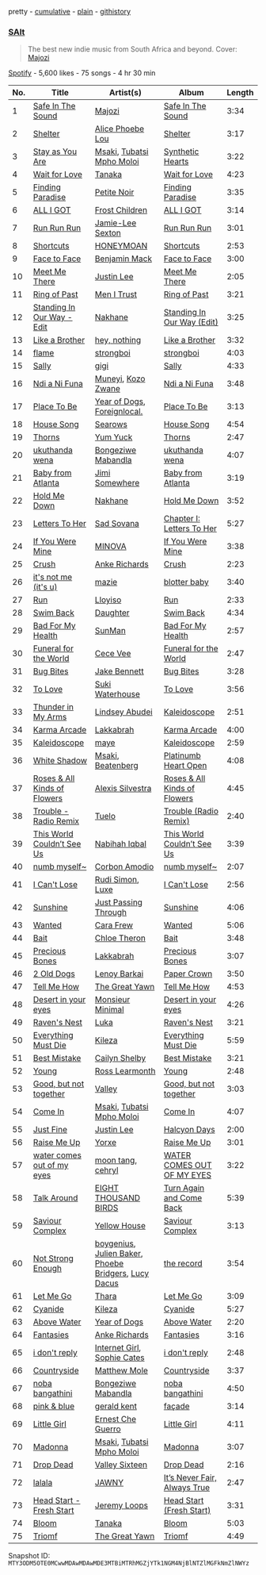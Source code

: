 pretty - [cumulative](/playlists/cumulative/37i9dQZF1DX6dYPM8db5Sz.md) - [plain](/playlists/plain/37i9dQZF1DX6dYPM8db5Sz) - [githistory](https://github.githistory.xyz/mackorone/spotify-playlist-archive/blob/main/playlists/plain/37i9dQZF1DX6dYPM8db5Sz)

### [SAlt](https://open.spotify.com/playlist/37i9dQZF1DX6dYPM8db5Sz)

> The best new indie music from South Africa and beyond\. Cover: <a href="https://open.spotify.com/artist/1JvTUHnkJ8yiTQfOKDdArt?si=BSTQeJSaTQWex9OZy0yrCg">Majozi

[Spotify](https://open.spotify.com/user/spotify) - 5,600 likes - 75 songs - 4 hr 30 min

| No. | Title | Artist(s) | Album | Length |
|---|---|---|---|---|
| 1 | [Safe In The Sound](https://open.spotify.com/track/5o7Kgx1yYAV5mVTAlKToCS) | [Majozi](https://open.spotify.com/artist/1JvTUHnkJ8yiTQfOKDdArt) | [Safe In The Sound](https://open.spotify.com/album/3JqGxFavm15jJRLmePzGve) | 3:34 |
| 2 | [Shelter](https://open.spotify.com/track/0hyTH8NRRQeaFjbfoktfnc) | [Alice Phoebe Lou](https://open.spotify.com/artist/03uMw43UVu9MsQCcHVSGjX) | [Shelter](https://open.spotify.com/album/2fnADmeEO13U3Lb4PNsFo3) | 3:17 |
| 3 | [Stay as You Are](https://open.spotify.com/track/0dJG5SnjjS9maTUZaxHUJV) | [Msaki](https://open.spotify.com/artist/5Oj5jQ98vsoHeIGqCS9Dfq), [Tubatsi Mpho Moloi](https://open.spotify.com/artist/1eraeBfwU1RwFj6LszJT65) | [Synthetic Hearts](https://open.spotify.com/album/6FXpqniKCmEFhn4eYSgvWy) | 3:22 |
| 4 | [Wait for Love](https://open.spotify.com/track/68Gn5LndqWnCh7BxrNw3TZ) | [Tanaka](https://open.spotify.com/artist/2nD1C4UjyKoQ1D9ILt1Mph) | [Wait for Love](https://open.spotify.com/album/51qxnbnZDPokiJsulGmIIb) | 4:23 |
| 5 | [Finding Paradise](https://open.spotify.com/track/0fmegVXiAaQ2pGgKsZUEZB) | [Petite Noir](https://open.spotify.com/artist/4dGwtd1FYag1VY1vaR1U8y) | [Finding Paradise](https://open.spotify.com/album/3vjQseBx4vWN7iHLRHHOtg) | 3:35 |
| 6 | [ALL I GOT](https://open.spotify.com/track/5tbpU6W9x2hABB8P3cHzuh) | [Frost Children](https://open.spotify.com/artist/6R1kfr0GIWnwxY4zW11Vag) | [ALL I GOT](https://open.spotify.com/album/2kPLJYUX6MoKvRLXhNTue2) | 3:14 |
| 7 | [Run Run Run](https://open.spotify.com/track/73Qj3FlA796dDuekSjPu1V) | [Jamie\-Lee Sexton](https://open.spotify.com/artist/07eoBavD6fEwbWUaHTcO3h) | [Run Run Run](https://open.spotify.com/album/3e8bVEmirbDxQyjFwnRL7t) | 3:01 |
| 8 | [Shortcuts](https://open.spotify.com/track/2JMysPffCAEIQd56mmYvBg) | [HONEYMOAN](https://open.spotify.com/artist/5J9s2Y6roGagMAipTa5XqV) | [Shortcuts](https://open.spotify.com/album/0MuIUbsI2sYNnC7QSIyZsZ) | 2:53 |
| 9 | [Face to Face](https://open.spotify.com/track/4j30TGyE29sSpR1KVAqbCt) | [Benjamin Mack](https://open.spotify.com/artist/0ebredVS7C0onAXIECv6MY) | [Face to Face](https://open.spotify.com/album/4ObIsa7jUljBKrKJj4unwQ) | 3:00 |
| 10 | [Meet Me There](https://open.spotify.com/track/6AyEEfEKvqUp54XyFsL70I) | [Justin Lee](https://open.spotify.com/artist/5lSVCLx0jJ09fPhHS2fRTQ) | [Meet Me There](https://open.spotify.com/album/50dJxbTYQX7VCUBMEsrlrE) | 2:05 |
| 11 | [Ring of Past](https://open.spotify.com/track/11sfRkHdvsop5DdHVmGpt1) | [Men I Trust](https://open.spotify.com/artist/3zmfs9cQwzJl575W1ZYXeT) | [Ring of Past](https://open.spotify.com/album/4zTH06G28TKcid3B8Vhy8L) | 3:21 |
| 12 | [Standing In Our Way \- Edit](https://open.spotify.com/track/5LLnCilV4qlbYRFuNGYljJ) | [Nakhane](https://open.spotify.com/artist/2nrShcJFP8D5bQT8RgdBhH) | [Standing In Our Way \(Edit\)](https://open.spotify.com/album/4B7BKQ4tJ04f8avFQqek4A) | 3:25 |
| 13 | [Like a Brother](https://open.spotify.com/track/0WtfEK4wbbrlFnzvsg4XpU) | [hey, nothing](https://open.spotify.com/artist/6YWqJQS9TETSb8LgZONUzI) | [Like a Brother](https://open.spotify.com/album/2CUiaafQS9YOvcEZmyuKBM) | 3:32 |
| 14 | [flame](https://open.spotify.com/track/02jhBMmYb4HHlrDP4kPp6f) | [strongboi](https://open.spotify.com/artist/2ygluM9w0lmulZrMJ1pI0i) | [strongboi](https://open.spotify.com/album/1SMqO3mYNla8IxJIEFkQ7A) | 4:03 |
| 15 | [Sally](https://open.spotify.com/track/0qFZubf0FS0xxropyslwYJ) | [gigi](https://open.spotify.com/artist/3FVGHhoCQxw0fmNhRMhmOT) | [Sally](https://open.spotify.com/album/4fRbVJ1B6nbRrPdKLg3aYo) | 4:33 |
| 16 | [Ndi a Ni Funa](https://open.spotify.com/track/2N1TKyUtiutH2AqBpF98t1) | [Muneyi](https://open.spotify.com/artist/6JzpDqY5CZkjLU40GmmTkM), [Kozo Zwane](https://open.spotify.com/artist/0Sa8nh1qc2jZhlqddED69k) | [Ndi a Ni Funa](https://open.spotify.com/album/1u5Wl8S3EuGd0woWFeJ68I) | 3:48 |
| 17 | [Place To Be](https://open.spotify.com/track/3fjEy2DBm2qiQbqr59yrIT) | [Year of Dogs](https://open.spotify.com/artist/3Saa5KJsXbh58Lw1ePyufj), [Foreignlocal.](https://open.spotify.com/artist/4aS4qAMRZ3IzRnV8AA4lEs) | [Place To Be](https://open.spotify.com/album/4mmtTJOL2e8ajFXzpH2VKr) | 3:13 |
| 18 | [House Song](https://open.spotify.com/track/1kr0XkYcWe2HTuCFN3BuGA) | [Searows](https://open.spotify.com/artist/0nugNBwdWaptgIAsEtx1It) | [House Song](https://open.spotify.com/album/7oOTLwRSrfnGY1yFjBZYL2) | 4:54 |
| 19 | [Thorns](https://open.spotify.com/track/1PP9T1txg5vSHHemsLNd38) | [Yum Yuck](https://open.spotify.com/artist/5lAZTyHLWuqddQudiftzIE) | [Thorns](https://open.spotify.com/album/2ICkFGFVJph7qkwqaGeNPR) | 2:47 |
| 20 | [ukuthanda wena](https://open.spotify.com/track/6z4w4hAbwUm5nGz03AuiVd) | [Bongeziwe Mabandla](https://open.spotify.com/artist/5upKpIk1pv0hh0u2gwblwy) | [ukuthanda wena](https://open.spotify.com/album/34EfitSWSsf04PbFF4qE39) | 4:07 |
| 21 | [Baby from Atlanta](https://open.spotify.com/track/0Dmei5q5aCd8zLIuMUVoiq) | [Jimi Somewhere](https://open.spotify.com/artist/5rXanKVc707nhQmW1Is2pB) | [Baby from Atlanta](https://open.spotify.com/album/0jf4RUx2WK91eYFyllJPlc) | 3:19 |
| 22 | [Hold Me Down](https://open.spotify.com/track/3dqjCz5iXTjKumvHOpQFLw) | [Nakhane](https://open.spotify.com/artist/2nrShcJFP8D5bQT8RgdBhH) | [Hold Me Down](https://open.spotify.com/album/5eENAlmncUhYojSv3POYj9) | 3:52 |
| 23 | [Letters To Her](https://open.spotify.com/track/5J97ILfiHISwAHM2kJB5J7) | [Sad Sovana](https://open.spotify.com/artist/3s08FEGTYAZeCZKcUIkm2Y) | [Chapter I: Letters To Her](https://open.spotify.com/album/2JmXRlyMfYpYXMq6fkGsZY) | 5:27 |
| 24 | [If You Were Mine](https://open.spotify.com/track/2bhbwipmX2S5PsE1VHPk0V) | [MINOVA](https://open.spotify.com/artist/6mskRz8EwbqCXm39vtGStC) | [If You Were Mine](https://open.spotify.com/album/0O8mBcnG7nKSN6LEgfLrYw) | 3:38 |
| 25 | [Crush](https://open.spotify.com/track/4y4Bz6mOA0FMuOWJaXMpkX) | [Anke Richards](https://open.spotify.com/artist/02NDeY8bYIzxfZ4EGbemeF) | [Crush](https://open.spotify.com/album/72k6MNNkcVaiJSE68LDgZz) | 2:23 |
| 26 | [it's not me \(it's u\)](https://open.spotify.com/track/4R9pq6DudcNooi09OLvzNt) | [mazie](https://open.spotify.com/artist/4adSXA1GDOxNG7Zw89YHyz) | [blotter baby](https://open.spotify.com/album/3YCZdqadysSZff6XOXOM2d) | 3:40 |
| 27 | [Run](https://open.spotify.com/track/1SAxAnhOG0xTh0Gm2Qlsoj) | [Lloyiso](https://open.spotify.com/artist/3CrKgAMSBXsnTugbUqpu6g) | [Run](https://open.spotify.com/album/5p5FoOxBxlXv6VjDWJy6Hq) | 2:33 |
| 28 | [Swim Back](https://open.spotify.com/track/5jOKm7AO3CYs79nRi03BIj) | [Daughter](https://open.spotify.com/artist/46CitWgnWrvF9t70C2p1Me) | [Swim Back](https://open.spotify.com/album/4oAb0GaGkYtX3N9h89FpKt) | 4:34 |
| 29 | [Bad For My Health](https://open.spotify.com/track/5b7Fs1ejAcHoD02OyDIqYB) | [SunMan](https://open.spotify.com/artist/764M3FNYq1z8yMJfIDi3x1) | [Bad For My Health](https://open.spotify.com/album/45mHDL2ssD8mlsWGLe0mCw) | 2:57 |
| 30 | [Funeral for the World](https://open.spotify.com/track/01HxG3OBY1KPK0sgYSHkym) | [Cece Vee](https://open.spotify.com/artist/0f26bNon1mjIqBn1MxgxZp) | [Funeral for the World](https://open.spotify.com/album/6WyntCOurB6GZLIRdEQPye) | 2:47 |
| 31 | [Bug Bites](https://open.spotify.com/track/4BuFwzFaE1gnEYrgIdollf) | [Jake Bennett](https://open.spotify.com/artist/3chSPsmCBrOXJXD4o86p5Y) | [Bug Bites](https://open.spotify.com/album/5Tb1ttXhuFN881mLcVffHA) | 3:28 |
| 32 | [To Love](https://open.spotify.com/track/0a64exvT5aKVaRSmAVMaCT) | [Suki Waterhouse](https://open.spotify.com/artist/5GGJosGMs08YEmKTZJe1fL) | [To Love](https://open.spotify.com/album/3ZyQIG8k6Tx28reDJFBbOK) | 3:56 |
| 33 | [Thunder in My Arms](https://open.spotify.com/track/3dMnczBALL9yTRKhyaeO5t) | [Lindsey Abudei](https://open.spotify.com/artist/4Q6rN4TEmcx96jFxAoQoLg) | [Kaleidoscope](https://open.spotify.com/album/5pkp8cb9oudRk0Fmdjjdve) | 2:51 |
| 34 | [Karma Arcade](https://open.spotify.com/track/0J9bAWjeOafeNtKO6DqeXx) | [Lakkabrah](https://open.spotify.com/artist/6TLtJV2odjb1t3Ln6V8gQR) | [Karma Arcade](https://open.spotify.com/album/6LpMhbgNRNHVlon4bkHakM) | 4:00 |
| 35 | [Kaleidoscope](https://open.spotify.com/track/0kJqmEL3UbprAkBSFBdZY4) | [maye](https://open.spotify.com/artist/5ti5FPHgtaSf15KcUisZMt) | [Kaleidoscope](https://open.spotify.com/album/79xNVQyhJnZpOZj6hrABvd) | 2:59 |
| 36 | [White Shadow](https://open.spotify.com/track/3Xlu89nWr1l6cakQu2BEov) | [Msaki](https://open.spotify.com/artist/5Oj5jQ98vsoHeIGqCS9Dfq), [Beatenberg](https://open.spotify.com/artist/3S9sb8w9r1iojdrAL1soiU) | [Platinumb Heart Open](https://open.spotify.com/album/22FziGbftNET7IBUj4IFdP) | 4:08 |
| 37 | [Roses & All Kinds of Flowers](https://open.spotify.com/track/6xNgvBfK5Wf2Ft9LKdpY98) | [Alexis Silvestra](https://open.spotify.com/artist/6H199k00mZXpsUzJI6yKdu) | [Roses & All Kinds of Flowers](https://open.spotify.com/album/1TrezD47stbgZPtKwjKEyB) | 4:45 |
| 38 | [Trouble \- Radio Remix](https://open.spotify.com/track/3b1CgbC7s0TQ07ew2c2aaX) | [Tuelo](https://open.spotify.com/artist/1lig68oZ73xVDte2BME8Mi) | [Trouble \(Radio Remix\)](https://open.spotify.com/album/1ZbJRgqfXY6Ydu28mX7DIn) | 2:40 |
| 39 | [This World Couldn’t See Us](https://open.spotify.com/track/13cQU9GKHqSDInv3s7h9fm) | [Nabihah Iqbal](https://open.spotify.com/artist/7pPOvwCq4bb2iObs8twDir) | [This World Couldn’t See Us](https://open.spotify.com/album/0z0wehtsAygzzJsdtgzNoz) | 3:39 |
| 40 | [numb myself\~](https://open.spotify.com/track/2fOpK9RvF6VIv4eSzpjyzB) | [Corbon Amodio](https://open.spotify.com/artist/7tYRwBffjJ0FiLIkPTCGMQ) | [numb myself\~](https://open.spotify.com/album/3VAgzyX2TMgS7TaofPtVKE) | 2:07 |
| 41 | [I Can't Lose](https://open.spotify.com/track/6obyLBA13ecV6tlRliC0o6) | [Rudi Simon](https://open.spotify.com/artist/4ptgf05nkSgu9FyeOMlIfj), [Luxe](https://open.spotify.com/artist/16HxZ677V28c5vy4wgmZZb) | [I Can't Lose](https://open.spotify.com/album/5iVmkBy7MzUzZTq41PHJuJ) | 2:56 |
| 42 | [Sunshine](https://open.spotify.com/track/0HveubIF20ELSqEziIfyQJ) | [Just Passing Through](https://open.spotify.com/artist/5RQczrs9bNSuwSgwACYNm6) | [Sunshine](https://open.spotify.com/album/5QmmvlYut65eE6GkzeqXhg) | 4:06 |
| 43 | [Wanted](https://open.spotify.com/track/0gvzG2BRNZDJmlcBgLlpNb) | [Cara Frew](https://open.spotify.com/artist/72YhLvw3aIVCUSjL6G8qSf) | [Wanted](https://open.spotify.com/album/2IBAbknMI5iC2Z5qD6PtSr) | 5:06 |
| 44 | [Bait](https://open.spotify.com/track/54Fs529fifiDt3qDBWaIjl) | [Chloe Theron](https://open.spotify.com/artist/4gt7EExnJtmS8Ed59AbAHa) | [Bait](https://open.spotify.com/album/2YsmbxnxeMuOAjhF0UKk0E) | 3:48 |
| 45 | [Precious Bones](https://open.spotify.com/track/5rpsHM3MTRdnbg0aUS1ug1) | [Lakkabrah](https://open.spotify.com/artist/6TLtJV2odjb1t3Ln6V8gQR) | [Precious Bones](https://open.spotify.com/album/7K3ct7ITp62x1d05IjRUQi) | 3:07 |
| 46 | [2 Old Dogs](https://open.spotify.com/track/6ACEwvi5FKRLxfS1t9T9uh) | [Lenoy Barkai](https://open.spotify.com/artist/5QFw3kKvmR91Rki5sRRmPP) | [Paper Crown](https://open.spotify.com/album/2wF8bjc8BojLDiuWm3DNKN) | 3:50 |
| 47 | [Tell Me How](https://open.spotify.com/track/0kgAPpUF1oZlzHuMtc5SS9) | [The Great Yawn](https://open.spotify.com/artist/0XDmWLziGhwLRSkkSBUNZ6) | [Tell Me How](https://open.spotify.com/album/57AGDnhGRf9z6tMpK1N5Br) | 4:53 |
| 48 | [Desert in your eyes](https://open.spotify.com/track/6RYcaBTvCwmQLiruPbOHbL) | [Monsieur Minimal](https://open.spotify.com/artist/530wyaQMvivGiC0P00MUml) | [Desert in your eyes](https://open.spotify.com/album/1Vmb5FuW6WzrdWQrKpMQiw) | 4:26 |
| 49 | [Raven's Nest](https://open.spotify.com/track/6lYBx2xoLtFDDBsDjmbf64) | [Luka](https://open.spotify.com/artist/3pBGsDYnC5jRuBro2o8wvv) | [Raven's Nest](https://open.spotify.com/album/2w17nBHfQsOySWxJYBjsed) | 3:21 |
| 50 | [Everything Must Die](https://open.spotify.com/track/3bhxNf9wOTld9oHQ59DSEN) | [Kileza](https://open.spotify.com/artist/12ypK1yfRvOPCvB8qpCIAg) | [Everything Must Die](https://open.spotify.com/album/0jGs6UE55UuP5Rm6GQLM4l) | 5:59 |
| 51 | [Best Mistake](https://open.spotify.com/track/3jboUfnR6kBPs2tak6KaKb) | [Cailyn Shelby](https://open.spotify.com/artist/5PoEZZBQBeImvPHCu7RH7N) | [Best Mistake](https://open.spotify.com/album/4JBnjtHQyc2ZtmW6Y3ZwZ1) | 3:21 |
| 52 | [Young](https://open.spotify.com/track/3iO4pnQA5FQdRr7jSYxWU9) | [Ross Learmonth](https://open.spotify.com/artist/5ONIVFtUBDrUz28G8ltCHN) | [Young](https://open.spotify.com/album/0mVteX1LwzpotZkCNMnakg) | 2:48 |
| 53 | [Good, but not together](https://open.spotify.com/track/4XfgpMiAz9XG58pvq4ly9Q) | [Valley](https://open.spotify.com/artist/7blXVKBSxdFZsIqlhdViKc) | [Good, but not together](https://open.spotify.com/album/7IJq7iIJ0JztktxLcoa0Sn) | 3:03 |
| 54 | [Come In](https://open.spotify.com/track/34miboJFpjvXcByUVTWGpC) | [Msaki](https://open.spotify.com/artist/5Oj5jQ98vsoHeIGqCS9Dfq), [Tubatsi Mpho Moloi](https://open.spotify.com/artist/1eraeBfwU1RwFj6LszJT65) | [Come In](https://open.spotify.com/album/4JuDeN418NcqvHFPPE1PtZ) | 4:07 |
| 55 | [Just Fine](https://open.spotify.com/track/2bnEKLupfbkcYVG708qmSf) | [Justin Lee](https://open.spotify.com/artist/5lSVCLx0jJ09fPhHS2fRTQ) | [Halcyon Days](https://open.spotify.com/album/7MJFN5eNvnS74BdUIy3sO2) | 2:00 |
| 56 | [Raise Me Up](https://open.spotify.com/track/4FYldB9dN6Emigix7ppAYO) | [Yorxe](https://open.spotify.com/artist/6S4m4nLUKn7OuavvVKQWv8) | [Raise Me Up](https://open.spotify.com/album/4f7DsT5qVrvPvMEcVWhVOp) | 3:01 |
| 57 | [water comes out of my eyes](https://open.spotify.com/track/4hQB5oBSXXncJnZACjgeVg) | [moon tang](https://open.spotify.com/artist/51ZhiTtynrHq7tD4xfGZV7), [cehryl](https://open.spotify.com/artist/0bBrsS9ufPAmeFQgDNG54O) | [WATER COMES OUT OF MY EYES](https://open.spotify.com/album/1kePAOBgujzOYJrE0GtpFk) | 3:22 |
| 58 | [Talk Around](https://open.spotify.com/track/2ftX9egMnZAATxMxq1bn9p) | [EIGHT THOUSAND BIRDS](https://open.spotify.com/artist/65UYJ9S1OelF0qUcLX0HYC) | [Turn Again and Come Back](https://open.spotify.com/album/0oQnpD7O66NM4sYZTQGUxl) | 5:39 |
| 59 | [Saviour Complex](https://open.spotify.com/track/1j2ULumv0PlrpUXvoBsb4G) | [Yellow House](https://open.spotify.com/artist/2jAzx88tHo3KNYauXANisl) | [Saviour Complex](https://open.spotify.com/album/0o8UXLj1ZRLUTXVeCIh0V1) | 3:13 |
| 60 | [Not Strong Enough](https://open.spotify.com/track/72GNW1xKoi5BAhMYAW6e7e) | [boygenius](https://open.spotify.com/artist/1hLiboQ98IQWhpKeP9vRFw), [Julien Baker](https://open.spotify.com/artist/12zbUHbPHL5DGuJtiUfsip), [Phoebe Bridgers](https://open.spotify.com/artist/1r1uxoy19fzMxunt3ONAkG), [Lucy Dacus](https://open.spotify.com/artist/07D1Bjaof0NFlU32KXiqUP) | [the record](https://open.spotify.com/album/3ChFT9NdwI13XCF2Bs0aaq) | 3:54 |
| 61 | [Let Me Go](https://open.spotify.com/track/4YJZnj5OIzKiMi8MFVyXRv) | [Thara](https://open.spotify.com/artist/71AA4Rd7e9VJ3M52B2jzvU) | [Let Me Go](https://open.spotify.com/album/5JIimhIsmOUlP9nAXqmnk9) | 3:09 |
| 62 | [Cyanide](https://open.spotify.com/track/6bQSb2CjixL7Hh5Kp2zku3) | [Kileza](https://open.spotify.com/artist/12ypK1yfRvOPCvB8qpCIAg) | [Cyanide](https://open.spotify.com/album/0Acp8igfR8GcoL2slV5gxi) | 5:27 |
| 63 | [Above Water](https://open.spotify.com/track/2K5VUYjs3a2AKVGuj7VWTr) | [Year of Dogs](https://open.spotify.com/artist/3Saa5KJsXbh58Lw1ePyufj) | [Above Water](https://open.spotify.com/album/11XACNsDwFVgxVQkiKhvdT) | 2:20 |
| 64 | [Fantasies](https://open.spotify.com/track/7zltIKDQN6TMoERha3MiXo) | [Anke Richards](https://open.spotify.com/artist/02NDeY8bYIzxfZ4EGbemeF) | [Fantasies](https://open.spotify.com/album/3ZOixT6OPYmcj1N1SQctmN) | 3:16 |
| 65 | [i don't reply](https://open.spotify.com/track/3CyCZZGuBCjir82ta1bkii) | [Internet Girl](https://open.spotify.com/artist/2eVTKG3Z5bbKk2OWMIe3iL), [Sophie Cates](https://open.spotify.com/artist/4xjJOu0MWVWuaDVZOy0Dx2) | [i don't reply](https://open.spotify.com/album/2j3CSAkyjU62aBogjlm277) | 2:48 |
| 66 | [Countryside](https://open.spotify.com/track/0TsfTU8O6F6lqji1P7ukmM) | [Matthew Mole](https://open.spotify.com/artist/1LfnIuggAY5qQdS4sP1K86) | [Countryside](https://open.spotify.com/album/4Z9AQ8SjQybVgcEhdhfvd0) | 3:37 |
| 67 | [noba bangathini](https://open.spotify.com/track/4qfoM0662Amfu0vUBhxzQP) | [Bongeziwe Mabandla](https://open.spotify.com/artist/5upKpIk1pv0hh0u2gwblwy) | [noba bangathini](https://open.spotify.com/album/6bAahiYLIo1WGuiSip2EU0) | 4:50 |
| 68 | [pink & blue](https://open.spotify.com/track/0fVfYsnBOunr5mX1mViBQt) | [gerald kent](https://open.spotify.com/artist/4deC9GQfMqj9MpuG0jA2un) | [façade](https://open.spotify.com/album/79vl4afRpt6VNGoHRFaUfP) | 3:14 |
| 69 | [Little Girl](https://open.spotify.com/track/1KK3whamg1HmTETY7tl51g) | [Ernest Che Guerro](https://open.spotify.com/artist/31E8QoONQGPHC1j6V4BWmm) | [Little Girl](https://open.spotify.com/album/38OTti2ijv4mARDji7Rx99) | 4:11 |
| 70 | [Madonna](https://open.spotify.com/track/152r40YkplZWECHc392lTa) | [Msaki](https://open.spotify.com/artist/5Oj5jQ98vsoHeIGqCS9Dfq), [Tubatsi Mpho Moloi](https://open.spotify.com/artist/1eraeBfwU1RwFj6LszJT65) | [Madonna](https://open.spotify.com/album/1RxQeHE8nnHn4pZJxUfwvv) | 3:07 |
| 71 | [Drop Dead](https://open.spotify.com/track/1sjnIv36iD8HHbBimsLlUk) | [Valley Sixteen](https://open.spotify.com/artist/4F67Td1MFg10RECDJz3YU6) | [Drop Dead](https://open.spotify.com/album/7fadIrhu9sB9jmkTAO6oUh) | 2:16 |
| 72 | [lalala](https://open.spotify.com/track/2pCR7dwwRpeAAnpUr1Ekwz) | [JAWNY](https://open.spotify.com/artist/25pd339V2rRJo84USlcSRP) | [It’s Never Fair, Always True](https://open.spotify.com/album/3i09IRJLqeRM9v92W7phES) | 2:47 |
| 73 | [Head Start \- Fresh Start](https://open.spotify.com/track/62NHaoO0JcLD0EpD38HYgg) | [Jeremy Loops](https://open.spotify.com/artist/0Dct2Gu0qEbgGRjfaxew8g) | [Head Start \(Fresh Start\)](https://open.spotify.com/album/5HIe6iAa0joluCQmVuajkI) | 3:31 |
| 74 | [Bloom](https://open.spotify.com/track/3gv47i3eI5YN7vVX1Rax9m) | [Tanaka](https://open.spotify.com/artist/2nD1C4UjyKoQ1D9ILt1Mph) | [Bloom](https://open.spotify.com/album/67ECqw3BYzNRrSbRQ02eZ1) | 5:03 |
| 75 | [Triomf](https://open.spotify.com/track/4MkmJO67ijoBafCtE7Fh8a) | [The Great Yawn](https://open.spotify.com/artist/0XDmWLziGhwLRSkkSBUNZ6) | [Triomf](https://open.spotify.com/album/4KtfSPfZHnrRquL9dg13r5) | 4:49 |

Snapshot ID: `MTY3ODM5OTE0MCwwMDAwMDAwMDE3MTBiMTRhMGZjYTk1NGM4NjBlNTZlMGFkNmZlNWYz`
